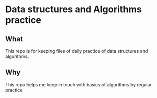 # Data structures and Algorithms practice

## What
This repo is for keeping files of daily practice of data structures and algorithms.

## Why
This repo helps me keep in touch with basics of algorithms by regular practice

